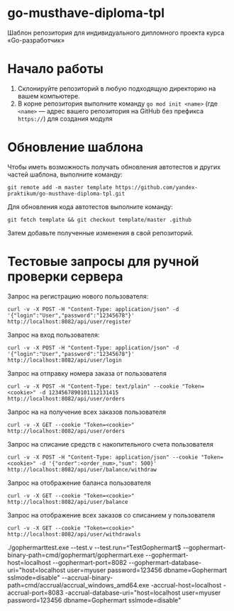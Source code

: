 # go-musthave-diploma-tpl

Шаблон репозитория для индивидуального дипломного проекта курса «Go-разработчик»

# Начало работы

1. Склонируйте репозиторий в любую подходящую директорию на вашем компьютере.
2. В корне репозитория выполните команду `go mod init <name>` (где `<name>` — адрес вашего репозитория на GitHub без
   префикса `https://`) для создания модуля

# Обновление шаблона

Чтобы иметь возможность получать обновления автотестов и других частей шаблона, выполните команду:

```
git remote add -m master template https://github.com/yandex-praktikum/go-musthave-diploma-tpl.git
```

Для обновления кода автотестов выполните команду:

```
git fetch template && git checkout template/master .github
```

Затем добавьте полученные изменения в свой репозиторий.

# Тестовые запросы для ручной проверки сервера

Запрос на регистрацию нового пользователя:

```
curl -v -X POST -H "Content-Type: application/json" -d '{"login":"User","password":"12345678"}' http://localhost:8082/api/user/register
```
Запрос на вход пользователя:
```
curl -v -X POST -H "Content-Type: application/json" -d '{"login":"User","password":"12345678"}' http://localhost:8082/api/user/login
```

Запрос на отправку номера заказа от пользователя
```
curl -v -X POST -H "Content-Type: text/plain" --cookie "Token=<cookie>" -d 1234567890101112131415 http://localhost:8082/api/user/orders
```
Запрос на на получение всех заказов пользователя
```
curl -v -X GET --cookie "Token=<cookie>" http://localhost:8082/api/user/orders
```

Запрос на списание средств с накопительного счета пользователя
```
curl -v -X POST -H "Content-Type: application/json" --cookie "Token=<cookie>" -d '{"order":<order_num>,"sum": 500}' http://localhost:8082/api/user/balance/withdraw
```
Запрос на отображение баланса пользователя
```
curl -v -X GET --cookie "Token=<cookie>" http://localhost:8082/api/user/balance
```
Запрос на отображение всех заказов со списанием у пользователя
```
curl -v -X GET --cookie "Token=<cookie>" http://localhost:8082/api/user/withdrawals
```

./gophermarttest.exe --test.v --test.run=^TestGophermart$ --gophermart-binary-path=cmd/gophermart/gophermart.exe --gophermart-host=localhost --gophermart-port=8082 --gophermart-database-uri="host=localhost user=myuser password=123456 dbname=Gophermart sslmode=disable" --accrual-binary-path=cmd/accrual/accrual_windows_amd64.exe -accrual-host=localhost -accrual-port=8083 -accrual-database-uri="host=localhost user=myuser password=123456 dbname=Gophermart sslmode=disable"

